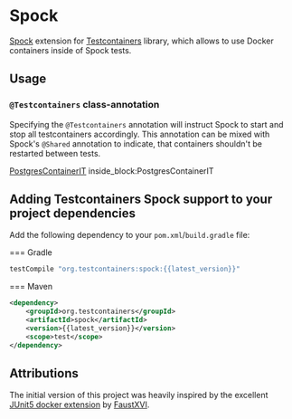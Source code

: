 # Spock

[Spock](https://github.com/spockframework/spock) extension for [Testcontainers](https://github.com/testcontainers/testcontainers-java) library, which allows to use Docker containers inside of Spock tests.

## Usage

### `@Testcontainers` class-annotation

Specifying the `@Testcontainers` annotation will instruct Spock to start and stop all testcontainers accordingly. This annotation 
can be mixed with Spock's `@Shared` annotation to indicate, that containers shouldn't be restarted between tests.

<!--codeinclude-->
[PostgresContainerIT](../../modules/spock/src/test/groovy/org/testcontainers/spock/PostgresContainerIT.groovy) inside_block:PostgresContainerIT
<!--/codeinclude-->

## Adding Testcontainers Spock support to your project dependencies

Add the following dependency to your `pom.xml`/`build.gradle` file:

=== Gradle
```groovy
testCompile "org.testcontainers:spock:{{latest_version}}"
```

=== Maven
```xml
<dependency>
    <groupId>org.testcontainers</groupId>
    <artifactId>spock</artifactId>
    <version>{{latest_version}}</version>
    <scope>test</scope>
</dependency>
```


## Attributions
The initial version of this project was heavily inspired by the excellent [JUnit5 docker extension](https://github.com/FaustXVI/junit5-docker) by [FaustXVI](https://github.com/FaustXVI).
